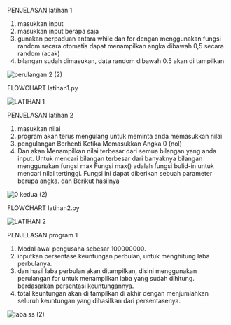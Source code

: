 PENJELASAN latihan 1

1. masukkan input
2. masukkan input berapa saja
3. gunakan perpaduan antara while dan for dengan menggunakan fungsi random secara otomatis dapat menampilkan angka dibawah 0,5 secara    random (acak) 
4. bilangan sudah dimasukan, data random dibawah 0.5 akan di tampilkan

![perulangan 2 (2)](https://user-images.githubusercontent.com/57025005/68455966-2c68b700-022f-11ea-9e77-c471e15a02c2.PNG)

FLOWCHART latihan1.py

![LATIHAN 1](https://user-images.githubusercontent.com/57025005/68644995-4f55dc80-0549-11ea-8d6b-dbc8e5c9a0a7.jpg)

PENJELASAN latihan 2

1. masukkan nilai
2. program akan terus mengulang untuk meminta anda memasukkan nilai
3. pengulangan Berhenti Ketika Memasukkan Angka 0 (nol)
4. Dan akan Menampilkan nilai terbesar dari semua bilangan yang anda input. Untuk mencari bilangan terbesar dari banyaknya bilangan menggunakan fungsi max Fungsi max() adalah fungsi bulid-in untuk mencari nilai tertinggi. Fungsi ini dapat diberikan sebuah parameter berupa angka. dan Berikut hasilnya 


![0 kedua (2)](https://user-images.githubusercontent.com/57025005/68456288-fed03d80-022f-11ea-956a-434d3a654978.PNG)



FLOWCHART latihan2.py

![LATIHAN 2](https://user-images.githubusercontent.com/57025005/68644969-3b11df80-0549-11ea-870e-d6ae3c0b590f.jpg)





PENJELASAN program 1

1. Modal awal pengusaha sebesar 100000000.
2. inputkan persentase keuntungan perbulan, untuk menghitung laba perbulanya. 
3. dan hasil laba perbulan akan ditampilkan, disini menggunakan perulangan for untuk menampilkan laba yang sudah dihitung. berdasarkan persentasi keuntungannya.
4. total keuntungan akan di tampilkan di akhir dengan menjumlahkan seluruh keuntungan yang dihasilkan dari persentasenya.

![laba ss (2)](https://user-images.githubusercontent.com/57025005/68456524-95046380-0230-11ea-8649-28da7f892a28.PNG)
